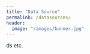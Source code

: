 ```yaml
---
title: "Data Source"
permalink: /datasources/
header:
  image: "/images/banner.jpg"
---
```


ds etc.
